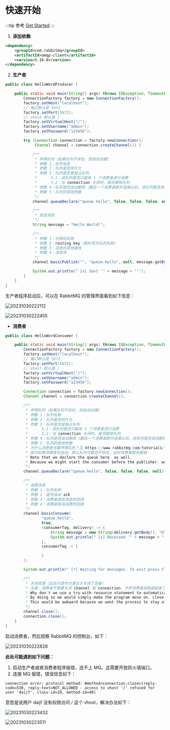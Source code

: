 # 快速开始

:::tip 参考
[Get Started](https://www.rabbitmq.com/getstarted.html)
:::

1. **添加依赖**

```xml
<dependency>
    <groupId>com.rabbitmq</groupId>
    <artifactId>amqp-client</artifactId>
    <version>5.16.0</version>
</dependency>
```

2. **生产者**

```java
public class HelloWordProducer {

    public static void main(String[] args) throws IOException, TimeoutException {
        ConnectionFactory factory = new ConnectionFactory();
        factory.setHost("localhost");
        // 端口默认是 5672
        factory.setPort(5672);
        // vhost 默认是 /
        factory.setVirtualHost("/");
        factory.setUsername("admin");
        factory.setPassword("123456");

        try (Connection connection = factory.newConnection();
             Channel channel = connection.createChannel()) {

            /**
             * 声明队列（如果队列不存在，则自动创建）
             * 参数 1；队列名称
             * 参数 2：队列是否持久化
             * 参数 3：队列是否是独占队列
             *      3.1：该队列是否只能有 1 个消费者进行消费
             *      3.2：当 connection 关闭时，是否删除队列
             * 参数 4：队列是否自动删除（最后一个消费者断开连接以后，该队列是否自动删除）
             * 参数 5：队列的其他参数
             */
            channel.queueDeclare("queue.hello", false, false, false, null);

            /**
             * 发送消息
             */
            String message = "Hello World!";

            /**
             * 参数 1：交换机名称
             * 参数 2：routing key（暂时写为队列名称）
             * 参数 3：消息的其他属性
             * 参数 4：消息体
             */
            channel.basicPublish("", "queue.hello", null, message.getBytes());

            System.out.println(" [x] Sent '" + message + "'");
        }
    }
}
```

生产者程序启动后，可以在 RabbitMQ 的管理界面看到如下信息：

![20231030222112](https://djfmdresources.oss-cn-hangzhou.aliyuncs.com/athena/2023-10-30/20231030222112.png)

![20231030222455](https://djfmdresources.oss-cn-hangzhou.aliyuncs.com/athena/2023-10-30/20231030222455.png)


- **消费者**

```java
public class HelloWordConsumer {

    public static void main(String[] args) throws IOException, TimeoutException {
        ConnectionFactory factory = new ConnectionFactory();
        factory.setHost("localhost");
        // 端口默认是 5672
        factory.setPort(5672);
        // vhost 默认是 /
        factory.setVirtualHost("/");
        factory.setUsername("admin");
        factory.setPassword("123456");

        Connection connection = factory.newConnection();
        Channel channel = connection.createChannel();

        /**
         * 声明队列（如果队列不存在，则自动创建）
         * 参数 1；队列名称
         * 参数 2：队列是否持久化
         * 参数 3：队列是否是独占队列
         *      3.1：该队列是否只能有 1 个消费者进行消费
         *      3.2：当 connection 关闭时，是否删除队列
         * 参数 4：队列是否自动删除（最后一个消费者断开连接以后，该队列是否自动删除）
         * 参数 5：队列的其他参数
         * 为什么消费者也要声明队列？见 https://www.rabbitmq.com/tutorials/tutorial-one-java.html
         * 因为如果消费者先启动，那么队列可能还不存在，此时消费者就会报错
         * Note that we declare the queue here, as well.
         * Because we might start the consumer before the publisher, we want to make sure the queue exists before we try to consume messages from it.
         */
        channel.queueDeclare("queue.hello", false, false, false, null);

        /**
         * 消费消息
         * 参数 1：队列名称
         * 参数 2：是否自动 ack
         * 参数 3：消费者收到消息的回调
         * 参数 4：消费者取消消费的回调
         */
        channel.basicConsume(
                "queue.hello",
                true,
                (consumerTag, delivery) -> {
                    String message = new String(delivery.getBody(), "UTF-8");
                    System.out.println(" [x] Received '" + message + "'");
                },
                consumerTag -> {

                }
        );

        System.out.println(" [*] Waiting for messages. To exit press CTRL+C");

        /**
         * 关闭资源（此处只是作为演示才关闭了连接）
         * 注意：消费者不需要关闭 channel 和 connection，不然消费者线程就结束了，无法一直消费队列中的消息
         * Why don't we use a try-with-resource statement to automatically close the channel and the connection? 
         * By doing so we would simply make the program move on, close everything, and exit! 
         * This would be awkward because we want the process to stay alive while the consumer is listening asynchronously for messages to arrive.
         */
        channel.close();
        connection.close();
    }
}
```
启动消费者，然后观察 RabbitMQ 的控制台，如下：

![20231030222828](https://djfmdresources.oss-cn-hangzhou.aliyuncs.com/athena/2023-10-30/20231030222828.png)


**此处可能遇到如下问题：**

1. 启动生产者或者消费者程序报错，连不上 MQ。这需要开放防火墙端口。
2. 连接 MQ 报错，错误信息如下：

```
connection error; protocol method: #method<connection.close>(reply-code=530, reply-text=NOT_ALLOWED - access to vhost '/' refused for user 'daijf', class-id=10, method-id=40)
```

意思是说用户 daijf 没有权限访问 / 这个 vhost，解决办法如下：

![20231030223432](https://djfmdresources.oss-cn-hangzhou.aliyuncs.com/athena/2023-10-30/20231030223432.png)

![20231030223511](https://djfmdresources.oss-cn-hangzhou.aliyuncs.com/athena/2023-10-30/20231030223511.png)

